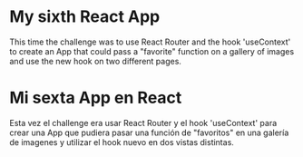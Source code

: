 # My sixth React App

This time the challenge was to use React Router and the hook 'useContext' to create an App that could pass a "favorite" function on a gallery of images and use the new hook on two different pages.

# Mi sexta App en React

Esta vez el challenge era usar React Router y el hook 'useContext' para crear una App que pudiera pasar una función de "favoritos" en una galería de imagenes y utilizar el hook nuevo en dos vistas distintas.